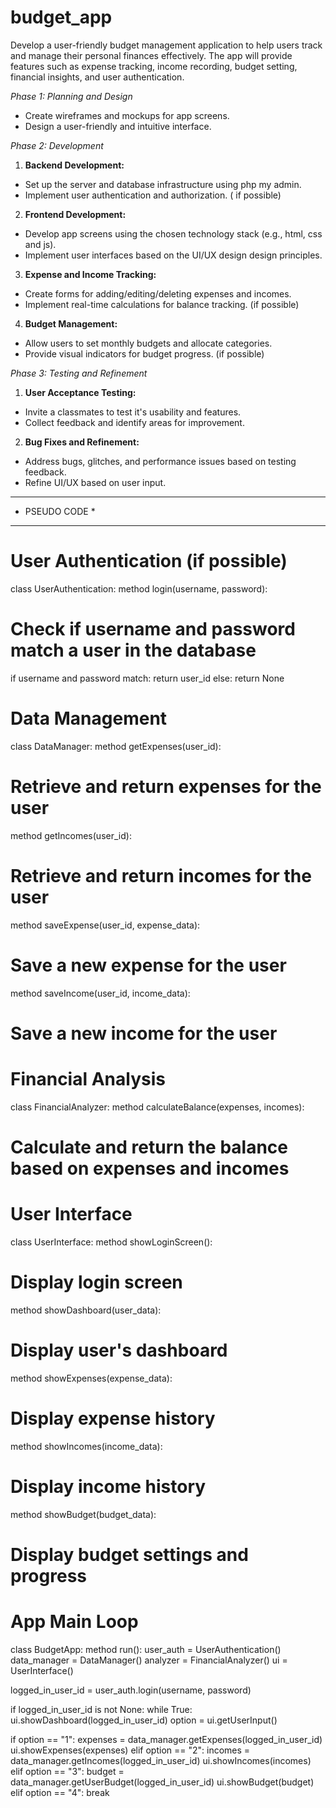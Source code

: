 # budget_app

Develop a user-friendly budget management application to help users track and manage their personal finances effectively. The app will provide features such as expense tracking, income recording, budget setting, financial insights, and user authentication.

*Phase 1: Planning and Design*
- Create wireframes and mockups for app screens.
- Design a user-friendly and intuitive interface.

*Phase 2: Development*
  
  1. **Backend Development:**
   - Set up the server and database infrastructure using php my admin.
   - Implement user authentication and authorization. ( if possible)
   
  2. **Frontend Development:**
   - Develop app screens using the chosen technology stack (e.g., html, css and js).
   - Implement user interfaces based on the UI/UX design design principles.
   
  3. **Expense and Income Tracking:**
   - Create forms for adding/editing/deleting expenses and incomes.
   - Implement real-time calculations for balance tracking. (if possible)
   
  4. **Budget Management:**
   - Allow users to set monthly budgets and allocate categories.
   - Provide visual indicators for budget progress. (if possible)
  
*Phase 3: Testing and Refinement*

  1. **User Acceptance Testing:**
   - Invite a classmates to test it's usability and features.
   - Collect feedback and identify areas for improvement.
   
  2. **Bug Fixes and Refinement:**
   - Address bugs, glitches, and performance issues based on testing feedback.
   - Refine UI/UX based on user input.


***************
* PSEUDO CODE *
***************

# User Authentication (if possible)
class UserAuthentication:
method login(username, password):
# Check if username and password match a user in the database
if username and password match:
return user_id
else:
return None

# Data Management
class DataManager:
method getExpenses(user_id):
# Retrieve and return expenses for the user

method getIncomes(user_id):
# Retrieve and return incomes for the user

method saveExpense(user_id, expense_data):
# Save a new expense for the user

method saveIncome(user_id, income_data):
# Save a new income for the user

# Financial Analysis
class FinancialAnalyzer:
method calculateBalance(expenses, incomes):
# Calculate and return the balance based on expenses and incomes

# User Interface
class UserInterface:
method showLoginScreen():
# Display login screen

method showDashboard(user_data):
# Display user's dashboard

method showExpenses(expense_data):
# Display expense history

method showIncomes(income_data):
# Display income history

method showBudget(budget_data):
# Display budget settings and progress

# App Main Loop
class BudgetApp:
method run():
user_auth = UserAuthentication()
data_manager = DataManager()
analyzer = FinancialAnalyzer()
ui = UserInterface()

logged_in_user_id = user_auth.login(username, password)

if logged_in_user_id is not None:
while True:
ui.showDashboard(logged_in_user_id)
option = ui.getUserInput()

if option == "1":
expenses = data_manager.getExpenses(logged_in_user_id)
ui.showExpenses(expenses)
elif option == "2":
incomes = data_manager.getIncomes(logged_in_user_id)
ui.showIncomes(incomes)
elif option == "3":
budget = data_manager.getUserBudget(logged_in_user_id)
ui.showBudget(budget)
elif option == "4":
break
